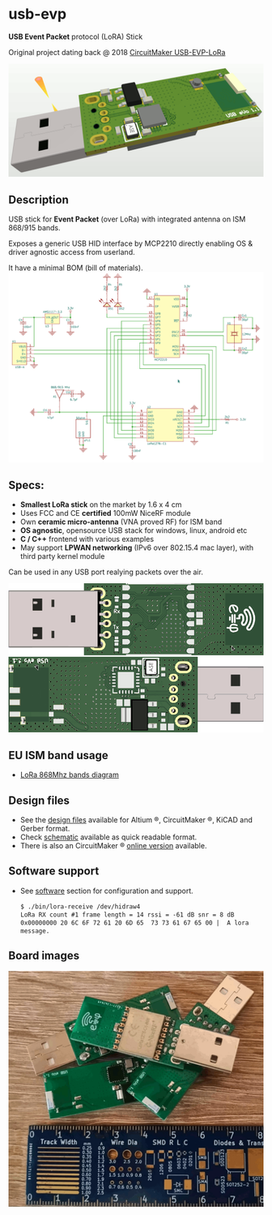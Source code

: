 # usb-evp
**USB Event Packet** protocol (LoRA) Stick

Original project dating back @ 2018 [CircuitMaker USB-EVP-LoRa](https://workspace.circuitmaker.com/Projects/Details/Cristian-Balint/USB-EVP-LoRa)

![OVERVIEW-3D-CAD](docs/images/USB-EVP-LORA-3D-CAD.png)

## Description

USB stick for **Event Packet** (over LoRa) with integrated antenna on ISM 868/915 bands.

Exposes a generic USB HID interface by MCP2210 directly enabling OS & driver agnostic access from userland.

It have a minimal BOM (bill of materials).
![OVERVIEW-3D-SCHD](docs/images/USB-EVP-LORA-SCH-KICAD.png)

## Specs:

* **Smallest LoRa stick** on the market by 1.6 x 4 cm
* Uses FCC and CE **certified** 100mW NiceRF module
* Own **ceramic micro-antenna** (VNA proved RF) for ISM band
* **OS agnostic**, opensource USB stack for windows, linux, android etc
* **C / C++** frontend with various examples
* May support **LPWAN networking** (IPv6 over 802.15.4 mac layer), with third party kernel module

Can be used in any USB port realying packets over the air.

![OVERVIEW-3D-TOP](docs/images/USB-EVP-LORA-3D-TOP.png)
![OVERVIEW-3D-BOTTOM](docs/images/USB-EVP-LORA-3D-BOTTOM.png)

## EU ISM band usage 
* [LoRa 868Mhz bands diagram](docs/legal)

## Design files
* See the [design files](hardware) available for Altium ®, CircuitMaker ®, KiCAD and Gerber format.
* Check [schematic](hardware/USB-eVo_v1.1.pdf) available as quick readable format.
* There is also an CircuitMaker ® [online version](https://circuitmaker.com/Projects/Details/Cristian-Balint/USB-EVP-LoRa) available.

## Software support
* See [software](software) section for configuration and support.

    ```
    $ ./bin/lora-receive /dev/hidraw4 
    LoRa RX count #1 frame length = 14 rssi = -61 dB snr = 8 dB
    0x00000000 20 6C 6F 72 61 20 6D 65  73 73 61 67 65 00 |  A lora message.
    ```

## Board images
![OVERVIEW-TOP](docs/images/USB-EVP-LORA-LOT.png)
